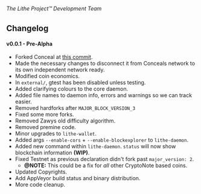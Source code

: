 ###### The Lithe Project&trade; Development Team

## Changelog

#### v0.0.1 - Pre-Alpha
- Forked Conceal at [this commit](https://github.com/ConcealNetwork/conceal-core/commit/6c07dbd781deed8d6e49fe98abac5e8175650321).
- Made the necessary changes to disconnect it from Conceals network to its own independent network ready.
- Modified coin economics.
- In `external/`, gtest has been disabled unless testing.
- Added clarifying colours to the core daemon.
- Added file names to daemon info, errors and warnings so we can track easier.
- Removed hardforks after `MAJOR_BLOCK_VERSION_3`
- Fixed some more forks.
- Removed Zawys old difficulty algorithm.
- Removed premine code.
- Minor upgrades to `lithe-wallet`.
- Added args `--enable-cors` + `--enable-blockexplorer` to `lithe-daemon`.
- Added new command within `lithe-daemon`. `status` will now show blockchain information **(WIP)**.
- Fixed Testnet as previous declaration didn't fork past `major_version: 2`.
  - **@NOTE:** This could be a fix for *all* other CryptoNote based coins.
- Updated Copyrights.
- Add AppVeyor build status and binary distribution.
- More code cleanup.
